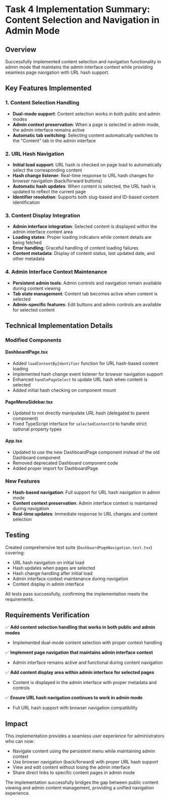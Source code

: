 # Task 4 Implementation Summary: Content Selection and Navigation in Admin Mode

## Overview
Successfully implemented content selection and navigation functionality in admin mode that maintains the admin interface context while providing seamless page navigation with URL hash support.

## Key Features Implemented

### 1. Content Selection Handling
- **Dual-mode support**: Content selection works in both public and admin modes
- **Admin context preservation**: When a page is selected in admin mode, the admin interface remains active
- **Automatic tab switching**: Selecting content automatically switches to the "Content" tab in the admin interface

### 2. URL Hash Navigation
- **Initial load support**: URL hash is checked on page load to automatically select the corresponding content
- **Hash change listener**: Real-time response to URL hash changes for browser navigation (back/forward buttons)
- **Automatic hash updates**: When content is selected, the URL hash is updated to reflect the current page
- **Identifier resolution**: Supports both slug-based and ID-based content identification

### 3. Content Display Integration
- **Admin interface integration**: Selected content is displayed within the admin interface content area
- **Loading states**: Proper loading indicators while content details are being fetched
- **Error handling**: Graceful handling of content loading failures
- **Content metadata**: Display of content status, last updated date, and other metadata

### 4. Admin Interface Context Maintenance
- **Persistent admin tools**: Admin controls and navigation remain available during content viewing
- **Tab state management**: Content tab becomes active when content is selected
- **Admin-specific features**: Edit buttons and admin controls are available for selected content

## Technical Implementation Details

### Modified Components

#### DashboardPage.tsx
- Added `loadContentByIdentifier` function for URL hash-based content loading
- Implemented hash change event listener for browser navigation support
- Enhanced `handlePageSelect` to update URL hash when content is selected
- Added initial hash checking on component mount

#### PageMenuSidebar.tsx
- Updated to not directly manipulate URL hash (delegated to parent component)
- Fixed TypeScript interface for `selectedContentId` to handle strict optional property types

#### App.tsx
- Updated to use the new DashboardPage component instead of the old Dashboard component
- Removed deprecated Dashboard component code
- Added proper import for DashboardPage

### New Features
- **Hash-based navigation**: Full support for URL hash navigation in admin mode
- **Content context preservation**: Admin interface context is maintained during navigation
- **Real-time updates**: Immediate response to URL changes and content selection

## Testing
Created comprehensive test suite (`DashboardPageNavigation.test.tsx`) covering:
- URL hash navigation on initial load
- Hash updates when pages are selected
- Hash change handling after initial load
- Admin interface context maintenance during navigation
- Content display in admin interface

All tests pass successfully, confirming the implementation meets the requirements.

## Requirements Verification

✅ **Add content selection handling that works in both public and admin modes**
- Implemented dual-mode content selection with proper context handling

✅ **Implement page navigation that maintains admin interface context**
- Admin interface remains active and functional during content navigation

✅ **Add content display area within admin interface for selected pages**
- Content is displayed in the admin interface with proper metadata and controls

✅ **Ensure URL hash navigation continues to work in admin mode**
- Full URL hash support with browser navigation compatibility

## Impact
This implementation provides a seamless user experience for administrators who can now:
- Navigate content using the persistent menu while maintaining admin context
- Use browser navigation (back/forward) with proper URL hash support
- View and edit content without losing the admin interface
- Share direct links to specific content pages in admin mode

The implementation successfully bridges the gap between public content viewing and admin content management, providing a unified navigation experience.